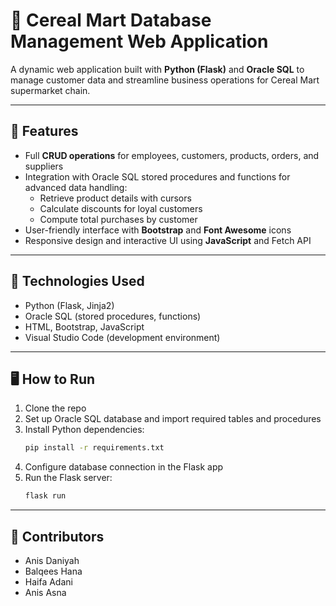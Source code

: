 # 🛒 Cereal Mart Database Management Web Application

A dynamic web application built with **Python (Flask)** and **Oracle SQL** to manage customer data and streamline business operations for Cereal Mart supermarket chain.

---
## 🚀 Features

- Full **CRUD operations** for employees, customers, products, orders, and suppliers  
- Integration with Oracle SQL stored procedures and functions for advanced data handling:  
  - Retrieve product details with cursors  
  - Calculate discounts for loyal customers  
  - Compute total purchases by customer  
- User-friendly interface with **Bootstrap** and **Font Awesome** icons  
- Responsive design and interactive UI using **JavaScript** and Fetch API  

---
## 🧰 Technologies Used

- Python (Flask, Jinja2)  
- Oracle SQL (stored procedures, functions)  
- HTML, Bootstrap, JavaScript  
- Visual Studio Code (development environment)  

---
## 🖥️ How to Run

1. Clone the repo  
2. Set up Oracle SQL database and import required tables and procedures  
3. Install Python dependencies:  
   ```bash
   pip install -r requirements.txt
4. Configure database connection in the Flask app
5. Run the Flask server:
   ```bash
   flask run

---
## 👥 Contributors

- Anis Daniyah
- Balqees Hana
- Haifa Adani
- Anis Asna
